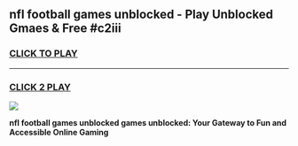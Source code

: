 
## nfl football games unblocked - Play Unblocked Gmaes & Free #c2iii
<h3>
<a href="https://premium.freeplayer.one?title=nfl_football_games_unblocked&ref=01M">CLICK TO PLAY</a></h3>
<hr>

<h3>
<a href="https://premium.freeplayer.one?title=nfl_football_games_unblocked&ref=01M">CLICK 2 PLAY</a>
  
</h3>

<a href="https://premium.freeplayer.one?title=nfl_football_games_unblocked&ref=01M"><img src="https://clearcache.store/games.png"></a>


**nfl football games unblocked games unblocked: Your Gateway to Fun and Accessible Online Gaming**
